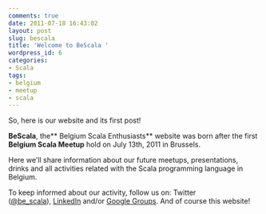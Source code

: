 ```yaml
---
comments: true
date: 2011-07-18 16:43:02
layout: post
slug: bescala
title: 'Welcome to BeScala '
wordpress_id: 6
categories:
- Scala
tags:
- belgium
- meetup
- scala
---
```


So, here is our website and its first post!

**BeScala**, the** Belgium Scala Enthusiasts** website was born after the first **Belgium Scala Meetup** hold on July 13th, 2011 in Brussels.

Here we'll share information about our future meetups, presentations, drinks and all activities related with the Scala programming language in Belgium.

To keep informed about our activity, follow us on: Twitter ([@be_scala](https://twitter.com/#!/be_scala)), [LinkedIn](http://www.linkedin.com/groups?home=&gid=4001883&trk=anet_ug_hm) and/or [Google Groups](http://groups.google.com/group/bescala).
And of course this website!






